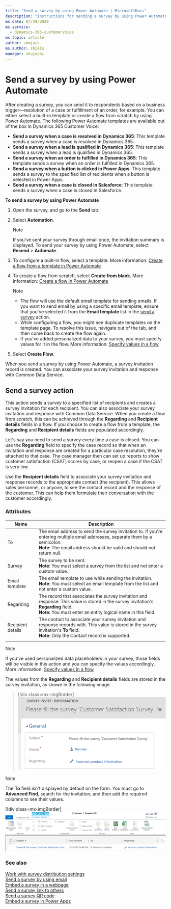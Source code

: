 ```yaml
---
title: "Send a survey by using Power Automate | MicrosoftDocs"
description: "Instructions for sending a survey by using Power Automate"
ms.date: 07/29/2020
ms.service: 
  - dynamics-365-customervoice
ms.topic: article
author: sbmjais
ms.author: shjais
manager: shujoshi
---
```


# Send a survey by using Power Automate

After creating a survey, you can send it to respondents based on a business trigger&#8212;resolution of a case or fulfillment of an order, for example. You can either select a built-in template or create a flow from scratch by using Power Automate. The following Power Automate templates are available out of the box in Dynamics 365 Customer Voice:

- **Send a survey when a case is resolved in Dynamics 365**: This template sends a survey when a case is resolved in Dynamics 365.
- **Send a survey when a lead is qualified in Dynamics 365**: This template sends a survey when a lead is qualified in Dynamics 365.
- **Send a survey when an order is fulfilled in Dynamics 365**: This template sends a survey when an order is fulfilled in Dynamics 365.
- **Send a survey when a button is clicked in Power Apps**: This template sends a survey to the specified list of recipients when a button is selected in Power Apps.
- **Send a survey when a case is closed in Salesforce**: This template sends a survey when a case is closed in Salesforce.

**To send a survey by using Power Automate**

1.  Open the survey, and go to the **Send** tab.

2. Select **Automation**.

    > [!NOTE]
    > If you've sent your survey through email once, the invitation summary is displayed. To send your survey by using Power Automate, select **Resend** > **Automate**.

3.  To configure a built-in flow, select a template. More information: [Create a flow from a template in Power Automate](https://docs.microsoft.com/flow/get-started-logic-template)

5.  To create a flow from scratch, select **Create from blank**. More information: [Create a flow in Power Automate](https://docs.microsoft.com/flow/get-started-logic-flow)

    > [!NOTE]
    > - The flow will use the default email template for sending emails. If you want to send email by using a specific email template, ensure that you've selected it from the **Email template** list in the [send a survey](#send-a-survey-action) action.
    > - While configuring a flow, you might see duplicate templates on the template page. To resolve this issue, navigate out of the tab, and then come back to create the flow again.
    > - If you've added personalized data to your survey, you must specify values for it in the flow. More information: [Specify values in a flow](personalize-survey.md#specify-values-in-a-flow)

5.  Select **Create Flow**.

When you send a survey by using Power Automate, a survey invitation record is created. You can associate your survey invitation and response with Common Data Service.

## Send a survey action

This action sends a survey to a specified list of recipients and creates a survey invitation for each recipient. You can also associate your survey invitation and response with Common Data Service. When you create a flow from scratch, this can be achieved through the **Regarding** and **Recipient details** fields in a flow. If you choose to create a flow from a template, the **Regarding** and **Recipient details** fields are populated accordingly.

Let's say you need to send a survey every time a case is closed. You can use the **Regarding** field to specify the case record so that when an invitation and response are created for a particular case resolution, they're attached to that case. The case manager then can set up reports to show customer satisfaction (CSAT) scores by case, or reopen a case if the CSAT is very low.

Use the **Recipient details** field to associate your survey invitation and response records to the appropriate contact (the recipient). This allows sales personnel, or anyone, to see the contact record and the response of the customer. This can help them formulate their conversation with the customer accordingly.

### Attributes

|Name|Description|
|---|----|
|To|The email address to send the survey invitation to. If you're entering multiple email addresses, separate them by a semicolon.<br>**Note**: The email address should be valid and should not return null.|
|Survey|The survey to be sent.<br>**Note**: You must select a survey from the list and not enter a custom value.|
|Email template|The email template to use while sending the invitation.<br>**Note**: You must select an email template from the list and not enter a custom value.|
|Regarding|The record that associates the survey invitation and response. This value is stored in the survey invitation's **Regarding** field. <br> **Note:** You must enter an entity logical name in this field.|
|Recipient details|The contact to associate your survey invitation and response records with. This value is stored in the survey invitation's **To** field.<br>**Note**: Only the Contact record is supported.|
|||

> [!NOTE]
> If you've used personalized data placeholders in your survey, those fields will be visible in this action and you can specify the values accordingly. More information: [Specify values in a flow](personalize-survey.md#specify-values-in-a-flow)

The values from the **Regarding** and **Recipient details** fields are stored in the survey invitation, as shown in the following image.

> [!div class=mx-imgBorder]
> ![Survey invitation record](media/survey-invite.png "Survey invitation record")  

> [!NOTE]
> The **To** field isn't displayed by default on the form. You must go to **Advanced Find**, search for the invitation, and then add the required columns to see their values.
>
> [!div class=mx-imgBorder]
> ![Search survey invite using Advanced Find](media/survey-invite-adv-find.png "Search survey invitation using Advanced Find") 

<!-- Shubham: will update later as per UI
## View flow history

Flow history is the information that's stored for each survey as you configure flows to send a survey. Before configuring a new flow, you might want to know more about the flows that are already configured for the survey. Flow history gives you the required information about the configured flows, such as the total number of runs, failures, and so on.

Flow history is displayed in a grid with the following information:

- **Date modified**: Date when the flow was modified.

- **Flow**: Name of the flow.

- **Message template**: Email message template(s) used by the flow.

- **Runs**: Total number of times a flow has run. Values of up to 200 are displayed. If a flow has run more than 200 times, 200+ is displayed as the count. You can select the count value to view more details about the run.

- **Failures (last 200 runs)**: Number of times a flow has failed out of the last 200 runs.

- **Status**: Status of the flow: on or off. You can update a flow's status from Power Automate. For more information, see [Manage a flow](https://docs.microsoft.com/flow/get-started-logic-flow#manage-a-flow).  

If required, you can also edit a flow by selecting the **Edit** symbol. The flow editor opens in Power Automate, from which you make your changes.

**To view flow history**

1.  Open the survey for which you want to view flow history, and then select **Send** from the toolbar at the top of the page.

2.  On the **Power Automate** tile, select **Flows configured**. A grid with the configured flows is displayed.
-->
### See also

[Work with survey distribution settings](distribution-settings.md)<br>
[Send a survey by using email](send-survey-email.md)<br>
[Embed a survey in a webpage](embed-web-page.md)<br>
[Send a survey link to others](send-survey-link.md)<br>
[Send a survey QR code](send-survey-qrcode.md)<br>
[Embed a survey in Power Apps](embed-survey-powerapps.md)
